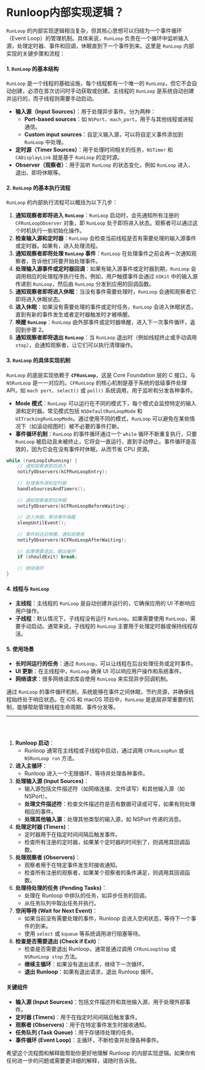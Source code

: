 # Runloop内部实现逻辑？

`RunLoop` 的内部实现逻辑相当复杂，但其核心思想可以归结为一个事件循环（Event Loop）的管理机制。具体来说，`RunLoop` 负责在一个循环中监听输入源，处理定时器、事件和回调，休眠直到下一个事件到来。这里是 `RunLoop` 内部实现的关键步骤和流程：

#### 1. `RunLoop` 的基本结构

`RunLoop` 是一个线程的基础设施，每个线程都有一个唯一的 `RunLoop`，但它不会自动创建，必须在首次访问时手动获取或创建。主线程的 `RunLoop` 是系统自动创建并运行的，而子线程则需要手动启动。

* **输入源（Input Sources）**：用于处理异步事件。分为两种：
  * **Port-based sources**：如 `NSPort`、`mach_port`，用于与其他线程或进程通信。
  * **Custom input sources**：自定义输入源，可以将自定义事件添加到 `RunLoop` 中处理。
* **定时源（Timer Sources）**：用于处理时间相关的任务，`NSTimer` 和 `CADisplayLink` 就是基于 `RunLoop` 的定时源。
* **Observer（观察者）**：用于监听 `RunLoop` 的状态变化，例如 `RunLoop` 进入、退出、即将休眠等。

#### 2. `RunLoop` 的基本执行流程

`RunLoop` 的内部执行流程可以概括为以下几步：

1. **通知观察者即将进入 `RunLoop`**：`RunLoop` 启动时，会先通知所有注册的 `CFRunLoopObserver` 对象，即 `RunLoop` 处于即将进入状态。观察者可以通过这个时机执行一些初始化操作。
2. **检查输入源和定时器**：`RunLoop` 会检查当前线程是否有需要处理的输入源事件或定时器。如果有，进入处理流程。
3. **通知观察者即将处理 `RunLoop` 事件**：`RunLoop` 在处理事件之前会再一次通知观察者，告诉他们将要开始处理事件。
4. **处理输入源事件或定时器回调**：如果有输入源事件或定时器到期，`RunLoop` 会调用相应的处理程序执行任务。例如，用户触摸事件会通过 `UIKit` 中的输入源传递到 `RunLoop`，然后由 `RunLoop` 分发到应用的回调函数。
5. **通知观察者即将进入休眠**：当没有事件需要处理时，`RunLoop` 会通知观察者它即将进入休眠状态。
6. **进入休眠**：如果没有需要处理的事件或定时任务，`RunLoop` 会进入休眠状态，直到有新的事件发生或者定时器触发时才被唤醒。
7. **唤醒 `RunLoop`**：`RunLoop` 由外部事件或定时器唤醒，进入下一次事件循环，返回到步骤 2。
8. **通知观察者即将退出 `RunLoop`**：当 `RunLoop` 退出时（例如线程终止或手动调用 `stop`），会通知观察者，让它们可以执行清理操作。

#### 3. `RunLoop` 的具体实现机制

`RunLoop` 的底层实现依赖于 **`CFRunLoop`**，这是 Core Foundation 层的 C 接口，与 `NSRunLoop` 是一一对应的。`CFRunLoop` 的核心机制是基于系统的低级事件处理 API，如 `mach port`、`select()` 或 `poll()` 系统调用，用于监听和分发各种事件。

* **Mode 模式**：`RunLoop` 可以运行在不同的模式下，每个模式会监控特定的输入源和定时器。常见模式包括 `NSDefaultRunLoopMode` 和 `UITrackingRunLoopMode`。通过使用不同的模式，`RunLoop` 可以避免在某些情况下（如滚动视图时）被不必要的事件打断。
* **事件循环机制**：`RunLoop` 的事件循环通过一个 `while` 循环不断重复执行，只要 `RunLoop` 被启动且未被终止，它将会一直运行，直到手动停止。事件循环是高效的，因为它会在没有事件时休眠，从而节省 CPU 资源。

```c
while (runLoopIsRunning) {
    // 通知观察者即将进入
    notifyObservers(kCFRunLoopEntry);
    
    // 处理事件源和定时器
    handleSourcesAndTimers();
    
    // 通知观察者即将休眠
    notifyObservers(kCFRunLoopBeforeWaiting);
    
    // 进入休眠，等待事件唤醒
    sleepUntilEvent();
    
    // 事件到达后唤醒，通知观察者
    notifyObservers(kCFRunLoopAfterWaiting);
    
    // 如果需要退出，跳出循环
    if (shouldExit) break;
    
    // 继续循环
}
```

#### 4. 线程与 `RunLoop`

* **主线程**：主线程的 `RunLoop` 是自动创建并运行的，它确保应用的 UI 不断响应用户操作。
* **子线程**：默认情况下，子线程没有运行 `RunLoop`。如果需要使用 `RunLoop`，需要手动启动。通常来说，子线程的 `RunLoop` 主要用于处理定时器或保持线程存活。

#### 5. 使用场景

* **长时间运行的任务**：通过 `RunLoop`，可以让线程在后台处理任务或定时事件。
* **UI 更新**：在主线程中，`RunLoop` 确保 UI 可以响应用户操作和系统事件。
* **网络请求**：很多网络请求库会使用 `RunLoop` 来实现异步回调机制。

通过 `RunLoop` 的事件循环机制，系统能够在事件之间休眠，节约资源，并确保线程始终处于响应状态。在 iOS 和 macOS 项目中，`RunLoop` 是底层非常重要的机制，能够帮助管理线程生命周期、事件分发等。





***



<figure><img src="../../../.gitbook/assets/image (9).png" alt=""><figcaption><p><br></p></figcaption></figure>

1. **Runloop 启动**：
   * Runloop 通常在主线程或子线程中启动，通过调用 `CFRunLoopRun` 或 `NSRunLoop run` 方法。
2. **进入主循环**：
   * Runloop 进入一个无限循环，等待并处理各种事件。
3. **处理输入源 (Input Sources)**：
   * 输入源包括文件描述符（如网络连接、文件读写）和其他输入源（如 NSPort）。
   * **处理文件描述符**：检查文件描述符是否有数据可读或可写，如果有则处理相应的事件。
   * **处理其他输入源**：处理其他类型的输入源，如 NSPort 传递的消息。
4. **处理定时器 (Timers)**：
   * 定时器用于在指定时间间隔后触发事件。
   * 检查所有注册的定时器，如果某个定时器的时间到了，则调用其回调函数。
5. **处理观察者 (Observers)**：
   * 观察者用于在特定事件发生时接收通知。
   * 检查所有注册的观察者，如果某个观察者的条件满足，则调用其回调函数。
6. **处理待处理的任务 (Pending Tasks)**：
   * 处理在 Runloop 中排队的任务，如异步任务的回调。
   * 从任务队列中取出任务并执行。
7. **空闲等待 (Wait for Next Event)**：
   * 如果当前没有需要处理的事件，Runloop 会进入空闲状态，等待下一个事件的到来。
   * 使用 `select` 或 `kqueue` 等系统调用进行阻塞等待。
8. **检查是否需要退出 (Check if Exit)**：
   * 检查是否需要退出 Runloop，通常是通过调用 `CFRunLoopStop` 或 `NSRunLoop stop` 方法。
   * **继续主循环**：如果没有退出请求，继续下一次循环。
   * **退出 Runloop**：如果有退出请求，退出 Runloop 循环。

#### 关键组件

* **输入源 (Input Sources)**：包括文件描述符和其他输入源，用于处理外部事件。
* **定时器 (Timers)**：用于在指定时间间隔后触发事件。
* **观察者 (Observers)**：用于在特定事件发生时接收通知。
* **任务队列 (Task Queue)**：用于存储待处理的任务。
* **事件循环 (Event Loop)**：主循环，不断检查并处理各种事件。

希望这个流程图和解释能帮助你更好地理解 Runloop 的内部实现逻辑。如果你有任何进一步的问题或需要更详细的解释，请随时告诉我。

